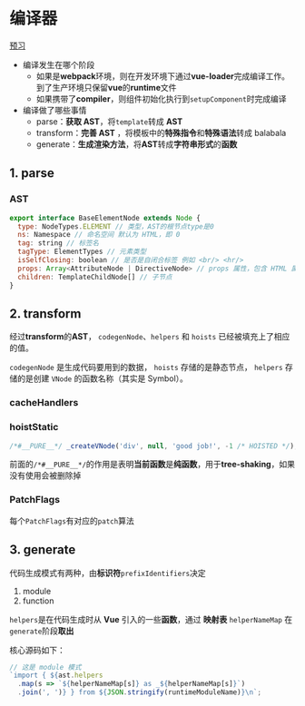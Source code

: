 # 编译器

[预习](https://zhuanlan.zhihu.com/p/181505806)

- 编译发生在哪个阶段
  - 如果是**webpack**环境，则在开发环境下通过**vue-loader**完成编译工作。到了生产环境只保留**vue**的**runtime**文件
  - 如果携带了**compiler**，则组件初始化执行到`setupComponent`时完成编译
- 编译做了哪些事情
  - parse：**获取 AST**，将`template`转成 **AST**
  - transform：**完善 AST** ，将模板中的**特殊指令**和**特殊语法**转成 balabala
  - generate：**生成渲染方法**，将**AST**转成**字符串形式**的**函数**

## 1. parse

### AST

```javascript
export interface BaseElementNode extends Node {
  type: NodeTypes.ELEMENT // 类型，AST的根节点type是0
  ns: Namespace // 命名空间 默认为 HTML，即 0
  tag: string // 标签名
  tagType: ElementTypes // 元素类型
  isSelfClosing: boolean // 是否是自闭合标签 例如 <br/> <hr/>
  props: Array<AttributeNode | DirectiveNode> // props 属性，包含 HTML 属性和指令
  children: TemplateChildNode[] // 子节点
}
```

## 2. transform

经过**transform**的**AST**， `codegenNode`、`helpers` 和 `hoists` 已经被填充上了相应的值。

`codegenNode` 是生成代码要用到的数据，
`hoists` 存储的是静态节点，
`helpers` 存储的是创建 `VNode` 的函数名称（其实是 Symbol）。

### cacheHandlers

### hoistStatic

```javascript
/*#__PURE__*/ _createVNode('div', null, 'good job!', -1 /* HOISTED */);
```

前面的`/*#__PURE__*/`的作用是表明**当前函数**是**纯函数**，用于**tree-shaking**，如果没有使用会被删除掉

### PatchFlags

每个`PatchFlags`有对应的`patch`算法

## 3. generate

代码生成模式有两种，由**标识符**`prefixIdentifiers`决定

1. module
2. function

<!-- -------------------------------------------------------------------------------------------------------- -->

`helpers`是在代码生成时从 **Vue** 引入的一些**函数**，通过 **映射表** `helperNameMap` 在`generate`阶段**取出**

核心源码如下：

```javascript
// 这是 module 模式
`import { ${ast.helpers
  .map(s => `${helperNameMap[s]} as _${helperNameMap[s]}`)
  .join(', ')} } from ${JSON.stringify(runtimeModuleName)}\n`;
```
